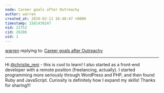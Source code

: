 ```yaml
---
node: Career goals after Outreachy
author: warren
created_at: 2020-02-11 16:40:47 +0000
timestamp: 1581439247
nid: 22752
cid: 26286
uid: 1
---
```




[warren](../profile/warren) replying to: [Career goals after Outreachy](../notes/christie_reni/02-11-2020/career-goals-after-outreachy)

----
Hi [@christie_reni](/profile/christie_reni) - this is cool to learn! I also started as a front-end developer with a remote position (freelancing, actually). I started programming more seriously through WordPress and PHP, and then found Ruby and JavaScript. Curiosity is definitely how I expand my skills! Thanks for sharing!!!